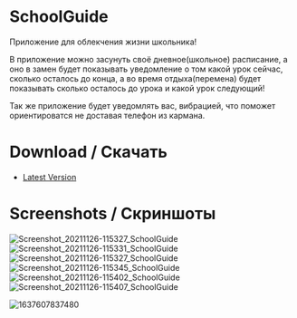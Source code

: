 # SchoolGuide
Приложение для облекчения жизни школьника!

В приложение можно засунуть своё дневное(школьное) расписание, а оно в замен будет показывать уведомление о том какой урок сейчас, сколько осталось до конца,
а во время отдыха(перемена) будет показывать сколько осталось до урока и какой урок следующий!

Так же приложение будет уведомлять вас, вибрацией, что поможет ориентироватся не доставая телефон из кармана.

# Download / Скачать
* [Latest Version](https://fazziclay.github.io/schoolguide)

# Screenshots / Скриншоты
![Screenshot_20211126-115327_SchoolGuide](https://user-images.githubusercontent.com/68351787/143685188-3e015e48-9958-4bde-bb34-2af3d6cf3f18.png)
![Screenshot_20211126-115331_SchoolGuide](https://user-images.githubusercontent.com/68351787/143685070-c6f011aa-2326-4168-b6e6-178c9958a361.jpg)
![Screenshot_20211126-115327_SchoolGuide](https://user-images.githubusercontent.com/68351787/143685073-97b7bc7b-4217-4c07-9c82-168d26ceb634.jpg)
![Screenshot_20211126-115345_SchoolGuide](https://user-images.githubusercontent.com/68351787/143685079-1e30edf5-0bd2-4f5b-ae1d-277b0ae16560.jpg)
![Screenshot_20211126-115402_SchoolGuide](https://user-images.githubusercontent.com/68351787/143685083-e7a28c18-bae7-4a85-a19e-fc53a406520f.jpg)
![Screenshot_20211126-115407_SchoolGuide](https://user-images.githubusercontent.com/68351787/143685084-6739eb55-2585-48df-99fd-b972ce0eaba9.jpg)

![1637607837480](https://user-images.githubusercontent.com/68351787/143684993-71303006-2f38-4770-81e5-faf8025dab12.jpg)
